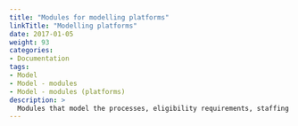 ```yaml
---
title: "Modules for modelling platforms"
linkTitle: "Modelling platforms"
date: 2017-01-05
weight: 93
categories: 
- Documentation
tags: 
- Model
- Model - modules
- Model - modules (platforms)
description: >
  Modules that model the processes, eligibility requirements, staffing and configurations of youth service platforms are collectively referred to as the "First Bounce" model. No platforms modules are yet available - see details on [unreleased work in progress](/docs/model/pipeline/pipeline-platforms/).
---
```





